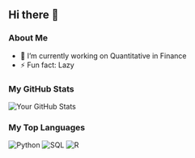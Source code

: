 ## Hi there 👋

<!--
**ngga-AN/ngga-AN** is a ✨ _special_ ✨ repository because its `README.md` (this file) appears on your GitHub profile.
-->

### About Me
- 🔭 I’m currently working on Quantitative in Finance
- ⚡ Fun fact: Lazy

### My GitHub Stats
![Your GitHub Stats](https://github-readme-stats.vercel.app/api?username=ngga-AN&show_icons=true)

### My Top Languages
![Python](https://img.shields.io/badge/Python-3776AB?style=for-the-badge&logo=python&logoColor=white)
![SQL](https://img.shields.io/badge/SQL-4479A1?style=for-the-badge&logo=postgresql&logoColor=white)
![R](https://img.shields.io/badge/R-276DC3?style=for-the-badge&logo=r&logoColor=white)


